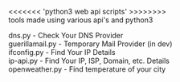 <<<<<<< 'python3 web api scripts' >>>>>>>>  
tools made using various api's and python3  

dns.py          - Check Your DNS Provider  
guerillamail.py - Temporary Mail Provider (in dev)  
ifconfig.py     - Find Your IP Details  
ip-api.py       - Find Your IP, ISP, Domain, etc. Details  
openweather.py  - Find temperature of your city
